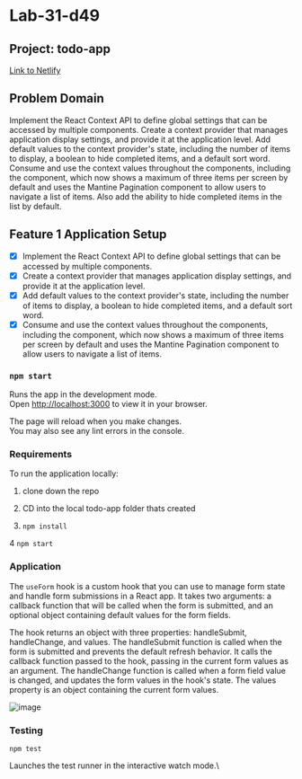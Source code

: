 <!-- @format -->

# Lab-31-d49

## Project: todo-app

[Link to Netlify](https://splendorous-biscotti-5db19c.netlify.app/)

## Problem Domain

Implement the React Context API to define global settings that can be accessed by multiple components. Create a context provider that manages application display settings, and provide it at the application level. Add default values to the context provider's state, including the number of items to display, a boolean to hide completed items, and a default sort word. Consume and use the context values throughout the components, including the <List /> component, which now shows a maximum of three items per screen by default and uses the Mantine Pagination component to allow users to navigate a list of items. Also add the ability to hide completed items in the list by default.

## Feature 1 Application Setup

- [x] Implement the React Context API to define global settings that can be accessed by multiple components.
- [x] Create a context provider that manages application display settings, and provide it at the application level.
- [x] Add default values to the context provider's state, including the number of items to display, a boolean to hide completed items, and a default sort word.
- [x] Consume and use the context values throughout the components, including the <List /> component, which now shows a maximum of three items per screen by default and uses the Mantine Pagination component to allow users to navigate a list of items.

### `npm start`

Runs the app in the development mode.\
Open [http://localhost:3000](http://localhost:3000) to view it in your browser.

The page will reload when you make changes.\
You may also see any lint errors in the console.

### Requirements

To run the application locally:

1. clone down the repo

2. CD into the local todo-app folder thats created

3. `npm install`

4 `npm start`

### Application

The `useForm` hook is a custom hook that you can use to manage form state and handle form submissions in a React app. It takes two arguments: a callback function that will be called when the form is submitted, and an optional object containing default values for the form fields.

The hook returns an object with three properties: handleSubmit, handleChange, and values. The handleSubmit function is called when the form is submitted and prevents the default refresh behavior. It calls the callback function passed to the hook, passing in the current form values as an argument. The handleChange function is called when a form field value is changed, and updates the form values in the hook's state. The values property is an object containing the current form values.

![image](https://user-images.githubusercontent.com/105423307/211463663-9457b20c-c896-436e-89e5-941af3ef32f2.png)

### Testing

`npm test`

Launches the test runner in the interactive watch mode.\
